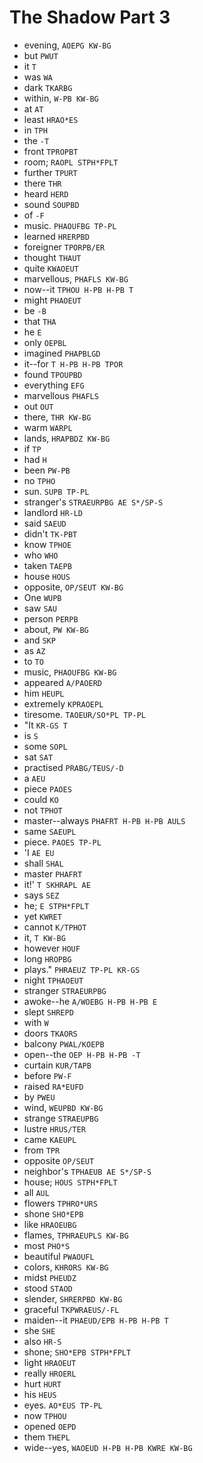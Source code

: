 # The Shadow Part 3

* evening, `AOEPG KW-BG`
* but `PWUT`
* it `T`
* was `WA`
* dark `TKARBG`
* within, `W-PB KW-BG`
* at `AT`
* least `HRAO*ES`
* in `TPH`
* the `-T`
* front `TPROPBT`
* room; `RAOPL STPH*FPLT`
* further `TPURT`
* there `THR`
* heard `HERD`
* sound `SOUPBD`
* of `-F`
* music. `PHAOUFBG TP-PL`
* learned `HRERPBD`
* foreigner `TPORPB/ER`
* thought `THAUT`
* quite `KWAOEUT`
* marvellous, `PHAFLS KW-BG`
* now--it `TPHOU H-PB H-PB T`
* might `PHAOEUT`
* be `-B`
* that `THA`
* he `E`
* only `OEPBL`
* imagined `PHAPBLGD`
* it--for `T H-PB H-PB TPOR`
* found `TPOUPBD`
* everything `EFG`
* marvellous `PHAFLS`
* out `OUT`
* there, `THR KW-BG`
* warm `WARPL`
* lands, `HRAPBDZ KW-BG`
* if `TP`
* had `H`
* been `PW-PB`
* no `TPHO`
* sun. `SUPB TP-PL`
* stranger's `STRAEURPBG AE S*/SP-S`
* landlord `HR-LD`
* said `SAEUD`
* didn't `TK-PBT`
* know `TPHOE`
* who `WHO`
* taken `TAEPB`
* house `HOUS`
* opposite, `OP/SEUT KW-BG`
* One `WUPB`
* saw `SAU`
* person `PERPB`
* about, `PW KW-BG`
* and `SKP`
* as `AZ`
* to `TO`
* music, `PHAOUFBG KW-BG`
* appeared `A/PAOERD`
* him `HEUPL`
* extremely `KPRAOEPL`
* tiresome. `TAOEUR/SO*PL TP-PL`
* "It `KR-GS T`
* is `S`
* some `SOPL`
* sat `SAT`
* practised `PRABG/TEUS/-D`
* a `AEU`
* piece `PAOES`
* could `KO`
* not `TPHOT`
* master--always `PHAFRT H-PB H-PB AULS`
* same `SAEUPL`
* piece. `PAOES TP-PL`
* 'I `AE EU`
* shall `SHAL`
* master `PHAFRT`
* it!' `T SKHRAPL AE`
* says `SEZ`
* he; `E STPH*FPLT`
* yet `KWRET`
* cannot `K/TPHOT`
* it, `T KW-BG`
* however `HOUF`
* long `HROPBG`
* plays." `PHRAEUZ TP-PL KR-GS`
* night `TPHAOEUT`
* stranger `STRAEURPBG`
* awoke--he `A/WOEBG H-PB H-PB E`
* slept `SHREPD`
* with `W`
* doors `TKAORS`
* balcony `PWAL/KOEPB`
* open--the `OEP H-PB H-PB -T`
* curtain `KUR/TAPB`
* before `PW-F`
* raised `RA*EUFD`
* by `PWEU`
* wind, `WEUPBD KW-BG`
* strange `STRAEUPBG`
* lustre `HRUS/TER`
* came `KAEUPL`
* from `TPR`
* opposite `OP/SEUT`
* neighbor's `TPHAEUB AE S*/SP-S`
* house; `HOUS STPH*FPLT`
* all `AUL`
* flowers `TPHRO*URS`
* shone `SHO*EPB`
* like `HRAOEUBG`
* flames, `TPHRAEUPLS KW-BG`
* most `PHO*S`
* beautiful `PWAOUFL`
* colors, `KHRORS KW-BG`
* midst `PHEUDZ`
* stood `STAOD`
* slender, `SHRERPBD KW-BG`
* graceful `TKPWRAEUS/-FL`
* maiden--it `PHAEUD/EPB H-PB H-PB T`
* she `SHE`
* also `HR-S`
* shone; `SHO*EPB STPH*FPLT`
* light `HRAOEUT`
* really `HROERL`
* hurt `HURT`
* his `HEUS`
* eyes. `AO*EUS TP-PL`
* now `TPHOU`
* opened `OEPD`
* them `THEPL`
* wide--yes, `WAOEUD H-PB H-PB KWRE KW-BG`
